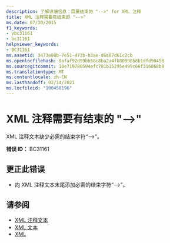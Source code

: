 ```yaml
---
description: 了解详细信息：需要结束的 "-->" for XML 注释
title: XML 注释需要有结束的 "-->"
ms.date: 07/20/2015
f1_keywords:
- vbc31161
- bc31161
helpviewer_keywords:
- BC31161
ms.assetid: 3473e80b-7e51-473b-b3ae-d6a87d61c2cb
ms.openlocfilehash: 0afaf92d99bb58c8ba2a4fb80998b8b1dfd90458
ms.sourcegitcommit: 10e719780594efc781b15295e499c66f316068b8
ms.translationtype: MT
ms.contentlocale: zh-CN
ms.lasthandoff: 02/14/2021
ms.locfileid: "100458196"
---
```

# <a name="expected-closing----for-xml-comment"></a>XML 注释需要有结束的 "-->"

XML 注释文本缺少必需的结束字符“-->”。  
  
 **错误 ID：** BC31161  
  
## <a name="to-correct-this-error"></a>更正此错误  
  
- 向 XML 注释文本末尾添加必需的结束字符“-->”。  
  
## <a name="see-also"></a>请参阅

- [XML 注释文本](../language-reference/xml-literals/xml-comment-literal.md)
- [XML 文本](../language-reference/xml-literals/index.md)
- [XML](../programming-guide/language-features/xml/index.md)
